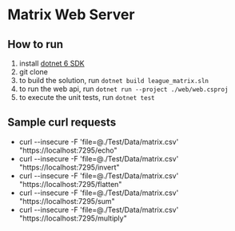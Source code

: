 # Matrix Web Server

## How to run

1. install [dotnet 6 SDK](www.example.com)
2. git clone
3. to build the solution, run ```dotnet build league_matrix.sln```
4. to run the web api, run ```dotnet run --project ./web/web.csproj```
5. to execute the unit tests, run ```dotnet test```

## Sample curl requests

* curl --insecure -F 'file=@./Test/Data/matrix.csv' "https://localhost:7295/echo"
* curl --insecure -F 'file=@./Test/Data/matrix.csv' "https://localhost:7295/invert"
* curl --insecure -F 'file=@./Test/Data/matrix.csv' "https://localhost:7295/flatten"
* curl --insecure -F 'file=@./Test/Data/matrix.csv' "https://localhost:7295/sum"
* curl --insecure -F 'file=@./Test/Data/matrix.csv' "https://localhost:7295/multiply"